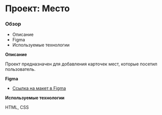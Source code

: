 # Проект: Место

### Обзор

* Описание
* Figma
* Используемые технологии

**Описание**

Проект предназначен для добавления карточек мест, которые посетил пользователь.

**Figma**

* [Ссылка на макет в Figma](https://www.figma.com/file/2cn9N9jSkmxD84oJik7xL7/JavaScript.-Sprint-4?node-id=0%3A1)

**Используемые технологии**

HTML, CSS
